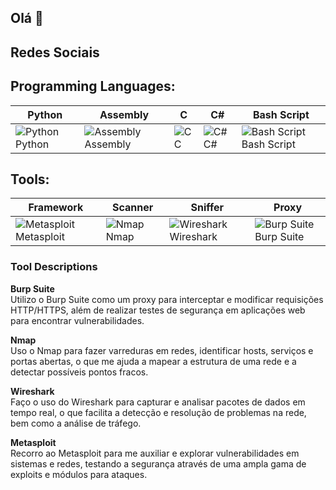 ## Olá 👋

## Redes Sociais




## Programming Languages:

| Python                                                                                           | Assembly                                                                                           | C                                                                                                 | C#                                                                                                | Bash Script                                                                                      |
|--------------------------------------------------------------------------------------------------|---------------------------------------------------------------------------------------------------|---------------------------------------------------------------------------------------------------|--------------------------------------------------------------------------------------------------|-------------------------------------------------------------------------------------------------|
| ![Python](https://img.icons8.com/?size=100&id=l75OEUJkPAk4&format=png&color=000000) Python  | ![Assembly](https://img.icons8.com/?size=100&id=gVK745a4Vaur&format=png&color=000000) Assembly | ![C](https://img.icons8.com/?size=100&id=40670&format=png&color=000000) C                      | ![C#](https://img.icons8.com/?size=100&id=55251&format=png&color=000000) C#                    | ![Bash Script](https://img.icons8.com/?size=100&id=9MJf0ngDwS8z&format=png&color=000000) Bash Script |

## Tools:

| Framework                                                                                           | Scanner                                                                                           | Sniffer                                                                                           | Proxy                                                                                             |
|-----------------------------------------------------------------------------------------------------|---------------------------------------------------------------------------------------------------|---------------------------------------------------------------------------------------------------|---------------------------------------------------------------------------------------------------|
| ![Metasploit](https://img.icons8.com/?size=100&id=97AFS4JiW8vx&format=png&color=000000) Metasploit | ![Nmap](https://img.icons8.com/?size=100&id=9b5wowKIlo9d&format=png&color=000000) Nmap            | ![Wireshark](https://img.icons8.com/?size=100&id=rOHcpTUtCTjr&format=png&color=000000) Wireshark  | ![Burp Suite](https://img.icons8.com/?size=100&id=41078&format=png&color=FD7E14) Burp Suite  |
### Tool Descriptions

**Burp Suite**  
Utilizo o Burp Suite como um proxy para interceptar e modificar requisições HTTP/HTTPS, além de realizar testes de segurança em aplicações web para encontrar vulnerabilidades.

**Nmap**  
Uso o Nmap para fazer varreduras em redes, identificar hosts, serviços e portas abertas, o que me ajuda a mapear a estrutura de uma rede e a detectar possíveis pontos fracos.

**Wireshark**  
Faço o uso do Wireshark para capturar e analisar pacotes de dados em tempo real, o que facilita a detecção e resolução de problemas na rede, bem como a análise de tráfego.

**Metasploit**  
Recorro ao Metasploit para me auxiliar e explorar vulnerabilidades em sistemas e redes, testando a segurança através de uma ampla gama de exploits e módulos para ataques.
